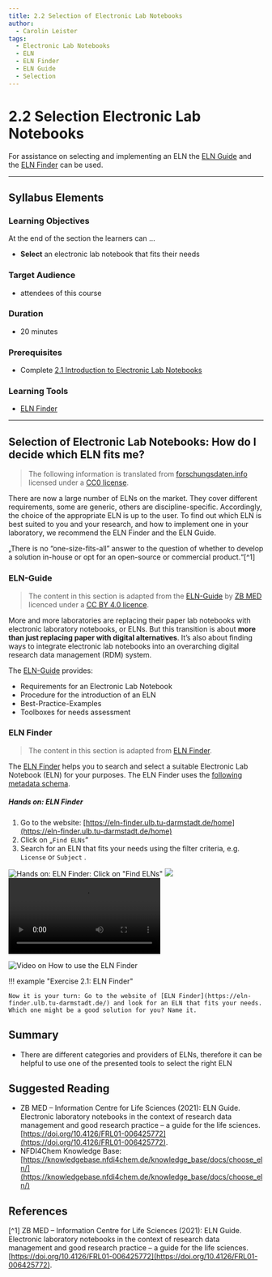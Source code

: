 ```yaml
---
title: 2.2 Selection of Electronic Lab Notebooks
author:
  - Carolin Leister
tags:
  - Electronic Lab Notebooks
  - ELN
  - ELN Finder
  - ELN Guide
  - Selection
---
```


# 2.2 Selection Electronic Lab Notebooks

For assistance on selecting and implementing an ELN the [ELN Guide](https://doi.org/10.4126/FRL01-006425772) and the [ELN Finder](https://eln-finder.ulb.tu-darmstadt.de/home) can be used.


---

## Syllabus Elements

### Learning Objectives

At the end of the section the learners can ...

- **Select** an electronic lab notebook that fits their needs

### Target Audience
- attendees of this course

### Duration
- 20 minutes

### Prerequisites
- Complete [2.1 Introduction to Electronic Lab Notebooks](2.1_Introduction_Electronic_Lab_Notebooks.md)

### Learning Tools

- [ELN Finder](https://eln-finder.ulb.tu-darmstadt.de/home)


---

## Selection of Electronic Lab Notebooks: How do I decide which ELN fits me?

> The following information is translated from [forschungsdaten.info](https://forschungsdaten.info/themen/beschreiben-und-dokumentieren/elektronische-laborbuecher/) licensed under a [CC0 license](https://creativecommons.org/publicdomain/zero/1.0/deed.de).

There are now a large number of ELNs on the market. They cover different requirements, some are generic, others are discipline-specific. Accordingly, the choice of the appropriate ELN is up to the user. To find out which ELN is best suited to you and your research, and how to implement one in your laboratory, we recommend the ELN Finder and the ELN Guide.

„There is no “one-size-fits-all” answer to the question of whether to develop a solution in-house or opt for an open-source or commercial product.“[^1]

### ELN-Guide

> The content in this section is adapted from the [ELN-Guide](https://doi.org/10.4126/FRL01-006425772) by [ZB MED](https://www.zbmed.de/) licenced under a [CC BY 4.0 licence](https://creativecommons.org/licenses/by/4.0/deed.en).

More and more laboratories are replacing their paper lab notebooks with electronic laboratory notebooks, or ELNs.
But this transition is about **more than just replacing paper with digital alternatives**. It’s also about finding ways to integrate electronic lab notebooks into an overarching digital research data management (RDM) system.

The [ELN-Guide](https://doi.org/10.4126/FRL01-006425772) provides:

- Requirements for an Electronic Lab Notebook
- Procedure for the introduction of an ELN
- Best-Practice-Examples
- Toolboxes for needs assessment

### ELN Finder

>The content in this section is adapted from [ELN Finder](https://eln-finder.ulb.tu-darmstadt.de/home).

The [ELN Finder](https://eln-finder.ulb.tu-darmstadt.de/home) helps you to search and select a suitable Electronic Lab Notebook (ELN) for your purposes. The ELN Finder uses the [following metadata schema](https://doi.org/10.4126/FRL01-006452815).

##### Hands on: ELN Finder

1. Go to the website: [https://eln-finder.ulb.tu-darmstadt.de/home](https://eln-finder.ulb.tu-darmstadt.de/home)
2. Click on „`Find ELNs`“
3. Search for an ELN that fits your needs using the filter criteria, e.g. `License` or `Subject` .

![Hands on: ELN Finder: Click on "Find ELNs"](attachments/ELN_Finder_01.png)
![](attachments/ELN_Finder_02.png)
![Video on how to use the ELN Finder](attachments/ELN_Finder_Video.mp4)

![Video on How to use the ELN Finder](attachments/ELN_Finder_GIF.gif)

!!! example "Exercise 2.1: ELN Finder"

	Now it is your turn: Go to the website of [ELN Finder](https://eln-finder.ulb.tu-darmstadt.de/) and look for an ELN that fits your needs. Which one might be a good solution for you? Name it.
## Summary

- There are different categories and providers of ELNs, therefore it can be helpful to use one of the presented tools to select the right ELN

## Suggested Reading
- ZB MED – Information Centre for Life Sciences (2021): ELN Guide. Electronic laboratory notebooks in the context of research data management and good research practice – a guide for the life sciences. [https://doi.org/10.4126/FRL01-006425772](https://doi.org/10.4126/FRL01-006425772).
- NFDI4Chem Knowledge Base: [https://knowledgebase.nfdi4chem.de/knowledge_base/docs/choose_eln/](https://knowledgebase.nfdi4chem.de/knowledge_base/docs/choose_eln/)


## References
[^1] ZB MED – Information Centre for Life Sciences (2021): ELN Guide. Electronic laboratory notebooks in the context of research data management and good research practice – a guide for the life sciences. [https://doi.org/10.4126/FRL01-006425772](https://doi.org/10.4126/FRL01-006425772).





